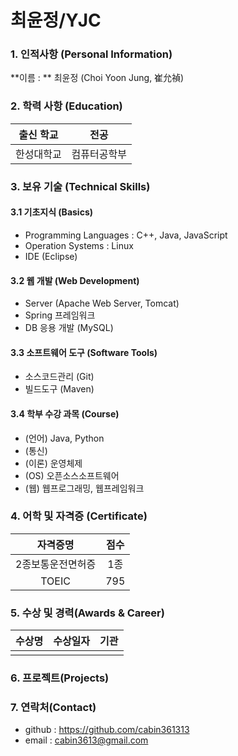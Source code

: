 # 최윤정/YJC


### 1. 인적사항 (Personal Information)

**이름 : ** 최윤정 (Choi Yoon Jung, 崔允禎)

### 2. 학력 사항 (Education)

| 출신 학교 | 전공 | 
| :-----: | :-------: |
| 한성대학교 | 컴퓨터공학부 | 


### 3. 보유 기술 (Technical Skills)

#### 3.1 기초지식 (Basics)

- Programming Languages : C++, Java, JavaScript
- Operation Systems : Linux
- IDE (Eclipse)

#### 3.2 웹 개발 (Web Development)

- Server (Apache Web Server, Tomcat)
- Spring 프레임워크
- DB 응용 개발 (MySQL)

#### 3.3 소프트웨어 도구 (Software Tools)

- 소스코드관리 (Git)
- 빌드도구 (Maven)

#### 3.4 학부 수강 과목 (Course)

* (언어) Java, Python
* (통신) 
* (이론) 운영체제
* (OS) 오픈소스소프트웨어
* (웹) 웹프로그래밍, 웹프레임워크


### 4. 어학 및 자격증 (Certificate)

| 자격증명 | 점수 |  
| :-----: | :------: |
| 2종보통운전면허증 | 1종 |  
| TOEIC | 795  |

### 5. 수상 및 경력(Awards & Career)

| 수상명 | 수상일자 | 기관 |
| ------ | -------- | ---- |
|        |          |      |

### 6. 프로젝트(Projects)

### 7. 연락처(Contact)

- github : https://github.com/cabin361313
- email : cabin3613@gmail.com


